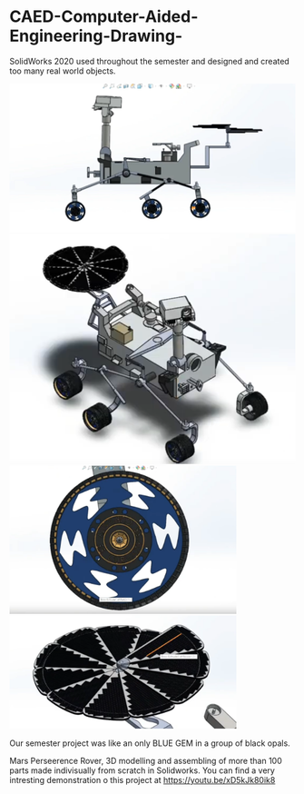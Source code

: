 # CAED-Computer-Aided-Engineering-Drawing-
SolidWorks 2020 used throughout the semester and designed and created too many real world objects.

<img src='Body_side.png' width=800>
<img src='Body_isom.png' width=800>
<img src='Tyre.png' width=400> <img src='Flower_solar.png' width=400>


Our semester project was like an only BLUE GEM in a group of black opals. 

Mars Perseerence Rover, 3D modelling and assembling of more than 100 parts made indivisually from scratch in Solidworks. You can find a very intresting demonstration o this project at https://youtu.be/xD5kJk80ik8 
